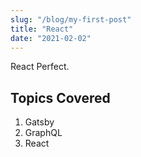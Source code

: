 ```yaml
---
slug: "/blog/my-first-post"
title: "React"
date: "2021-02-02"
---
```


React Perfect.

## Topics Covered

1. Gatsby
2. GraphQL
3. React

